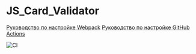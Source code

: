 # JS_Card_Validator

[Руководство по настройке Webpack](https://webpack.js.org/guides/)
[Руководство по настройке GitHub Actions](https://docs.github.com/en/actions/quickstart)

![CI](https://github.com/LeaveThePast/JS_Card_Validator/actions/workflows/web.yml/badge.svg)

